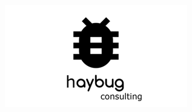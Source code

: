 ![Haybug Logo](https://github.com/markkukynsijarvi/haybugportfolio/blob/main/images/logo480.png?raw=true&style=centerme)
